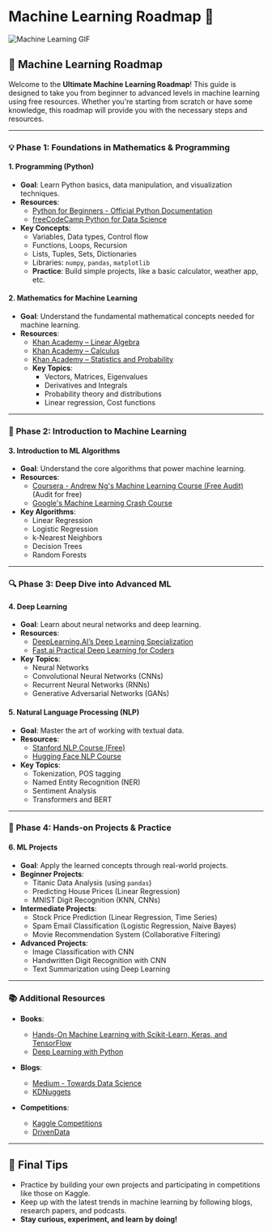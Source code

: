 # Machine Learning Roadmap 🚀

![Machine Learning GIF](https://media.giphy.com/media/LrZkWJ4lv2mrK/giphy.gif)

## 📅 **Machine Learning Roadmap**

Welcome to the **Ultimate Machine Learning Roadmap**! This guide is designed to take you from beginner to advanced levels in machine learning using free resources. Whether you're starting from scratch or have some knowledge, this roadmap will provide you with the necessary steps and resources.

---

### 💡 **Phase 1: Foundations in Mathematics & Programming**

#### 1. **Programming (Python)**
   - **Goal**: Learn Python basics, data manipulation, and visualization techniques.
   - **Resources**:
     - [Python for Beginners - Official Python Documentation](https://docs.python.org/3/tutorial/)
     - [freeCodeCamp Python for Data Science](https://www.freecodecamp.org/news/python-for-data-science/)
   - **Key Concepts**:
     - Variables, Data types, Control flow
     - Functions, Loops, Recursion
     - Lists, Tuples, Sets, Dictionaries
     - Libraries: `numpy`, `pandas`, `matplotlib`
     - **Practice**: Build simple projects, like a basic calculator, weather app, etc.

#### 2. **Mathematics for Machine Learning**
   - **Goal**: Understand the fundamental mathematical concepts needed for machine learning.
   - **Resources**:
     - [Khan Academy – Linear Algebra](https://www.khanacademy.org/math/linear-algebra)
     - [Khan Academy – Calculus](https://www.khanacademy.org/math/calculus-1)
     - [Khan Academy – Statistics and Probability](https://www.khanacademy.org/math/statistics-probability)
     - **Key Topics**:
       - Vectors, Matrices, Eigenvalues
       - Derivatives and Integrals
       - Probability theory and distributions
       - Linear regression, Cost functions

---

### 🧠 **Phase 2: Introduction to Machine Learning**

#### 3. **Introduction to ML Algorithms**
   - **Goal**: Understand the core algorithms that power machine learning.
   - **Resources**:
     - [Coursera - Andrew Ng's Machine Learning Course (Free Audit)](https://www.coursera.org/learn/machine-learning) (Audit for free)
     - [Google's Machine Learning Crash Course](https://developers.google.com/machine-learning/crash-course)
   - **Key Algorithms**:
     - Linear Regression
     - Logistic Regression
     - k-Nearest Neighbors
     - Decision Trees
     - Random Forests

---

### 🔍 **Phase 3: Deep Dive into Advanced ML**

#### 4. **Deep Learning**
   - **Goal**: Learn about neural networks and deep learning.
   - **Resources**:
     - [DeepLearning.AI’s Deep Learning Specialization](https://www.coursera.org/specializations/deep-learning)
     - [Fast.ai Practical Deep Learning for Coders](https://course.fast.ai/)
   - **Key Topics**:
     - Neural Networks
     - Convolutional Neural Networks (CNNs)
     - Recurrent Neural Networks (RNNs)
     - Generative Adversarial Networks (GANs)

#### 5. **Natural Language Processing (NLP)**
   - **Goal**: Master the art of working with textual data.
   - **Resources**:
     - [Stanford NLP Course (Free)](https://web.stanford.edu/class/cs224n/)
     - [Hugging Face NLP Course](https://huggingface.co/course)
   - **Key Topics**:
     - Tokenization, POS tagging
     - Named Entity Recognition (NER)
     - Sentiment Analysis
     - Transformers and BERT

---

### 🚀 **Phase 4: Hands-on Projects & Practice**

#### 6. **ML Projects**
   - **Goal**: Apply the learned concepts through real-world projects.
   - **Beginner Projects**:
     - Titanic Data Analysis (using `pandas`)
     - Predicting House Prices (Linear Regression)
     - MNIST Digit Recognition (KNN, CNNs)
   - **Intermediate Projects**:
     - Stock Price Prediction (Linear Regression, Time Series)
     - Spam Email Classification (Logistic Regression, Naive Bayes)
     - Movie Recommendation System (Collaborative Filtering)
   - **Advanced Projects**:
     - Image Classification with CNN
     - Handwritten Digit Recognition with CNN
     - Text Summarization using Deep Learning

---

### 📚 **Additional Resources**

- **Books**:
  - [Hands-On Machine Learning with Scikit-Learn, Keras, and TensorFlow](https://www.oreilly.com/library/view/hands-on-machine-learning/9781492032632/)
  - [Deep Learning with Python](https://www.manning.com/books/deep-learning-with-python)

- **Blogs**:
  - [Medium - Towards Data Science](https://towardsdatascience.com/)
  - [KDNuggets](https://www.kdnuggets.com/)

- **Competitions**:
  - [Kaggle Competitions](https://www.kaggle.com/competitions)
  - [DrivenData](https://www.drivendata.org/)

---

## 🎯 **Final Tips**

- Practice by building your own projects and participating in competitions like those on Kaggle.
- Keep up with the latest trends in machine learning by following blogs, research papers, and podcasts.
- **Stay curious, experiment, and learn by doing!**

